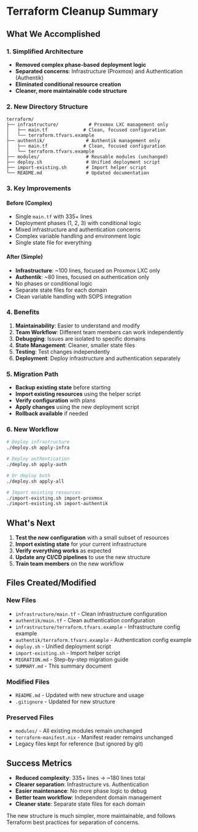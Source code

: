 # Terraform Cleanup Summary

## What We Accomplished

### 1. Simplified Architecture
- **Removed complex phase-based deployment logic**
- **Separated concerns**: Infrastructure (Proxmox) and Authentication (Authentik)
- **Eliminated conditional resource creation**
- **Cleaner, more maintainable code structure**

### 2. New Directory Structure
```
terraform/
├── infrastructure/           # Proxmox LXC management only
│   ├── main.tf             # Clean, focused configuration
│   └── terraform.tfvars.example
├── authentik/               # Authentik management only
│   ├── main.tf             # Clean, focused configuration
│   └── terraform.tfvars.example
├── modules/                 # Reusable modules (unchanged)
├── deploy.sh                # Unified deployment script
├── import-existing.sh       # Import helper script
└── README.md                # Updated documentation
```

### 3. Key Improvements

#### **Before (Complex)**
- Single `main.tf` with 335+ lines
- Deployment phases (1, 2, 3) with conditional logic
- Mixed infrastructure and authentication concerns
- Complex variable handling and environment logic
- Single state file for everything

#### **After (Simple)**
- **Infrastructure**: ~100 lines, focused on Proxmox LXC only
- **Authentik**: ~80 lines, focused on authentication only
- No phases or conditional logic
- Separate state files for each domain
- Clean variable handling with SOPS integration

### 4. Benefits

1. **Maintainability**: Easier to understand and modify
2. **Team Workflow**: Different team members can work independently
3. **Debugging**: Issues are isolated to specific domains
4. **State Management**: Cleaner, smaller state files
5. **Testing**: Test changes independently
6. **Deployment**: Deploy infrastructure and authentication separately

### 5. Migration Path

- **Backup existing state** before starting
- **Import existing resources** using the helper script
- **Verify configuration** with plans
- **Apply changes** using the new deployment script
- **Rollback available** if needed

### 6. New Workflow

```bash
# Deploy infrastructure
./deploy.sh apply-infra

# Deploy authentication
./deploy.sh apply-auth

# Or deploy both
./deploy.sh apply-all

# Import existing resources
./import-existing.sh import-proxmox
./import-existing.sh import-authentik
```

## What's Next

1. **Test the new configuration** with a small subset of resources
2. **Import existing state** for your current infrastructure
3. **Verify everything works** as expected
4. **Update any CI/CD pipelines** to use the new structure
5. **Train team members** on the new workflow

## Files Created/Modified

### New Files
- `infrastructure/main.tf` - Clean infrastructure configuration
- `authentik/main.tf` - Clean authentication configuration
- `infrastructure/terraform.tfvars.example` - Infrastructure config example
- `authentik/terraform.tfvars.example` - Authentication config example
- `deploy.sh` - Unified deployment script
- `import-existing.sh` - Import helper script
- `MIGRATION.md` - Step-by-step migration guide
- `SUMMARY.md` - This summary document

### Modified Files
- `README.md` - Updated with new structure and usage
- `.gitignore` - Updated for new structure

### Preserved Files
- `modules/` - All existing modules remain unchanged
- `terraform-manifest.nix` - Manifest reader remains unchanged
- Legacy files kept for reference (but ignored by git)

## Success Metrics

- **Reduced complexity**: 335+ lines → ~180 lines total
- **Clearer separation**: Infrastructure vs. Authentication
- **Easier maintenance**: No more phase logic to debug
- **Better team workflow**: Independent domain management
- **Cleaner state**: Separate state files for each domain

The new structure is much simpler, more maintainable, and follows Terraform best practices for separation of concerns.
